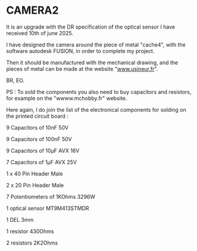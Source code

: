 # CAMERA2
It is an upgrade with the DR specification of the optical sensor I have received 10th of june 2025.

I have designed the camera around the piece of metal "cache4", with the software autodesk FUSION, in order to complete my project.

Then it should be manufactured with the mechanical drawing, and the pieces of metal can be made at the website "www.usineur.fr".

BR, EO.

PS :  To sold the components you also need to buy capacitors and resistors, for example on the "wwww.mchobby.fr" website.

Here again, I do join the list of the electronical components for solding on the printed circuit board :

9 Capacitors of 10nF 50V

9 Capacitors of 100nF 50V

9 Capacitors of 10µF AVX 16V

7 Capacitors of 1µF AVX 25V

1 x 40 Pin Header Male

2 x 20 Pin Header Male

7 Potentiometers of 1KOhms 3296W

1 optical sensor MT9M413STMDR

1 DEL 3mm

1 resistor 430Ohms

2 resistors 2K2Ohms

